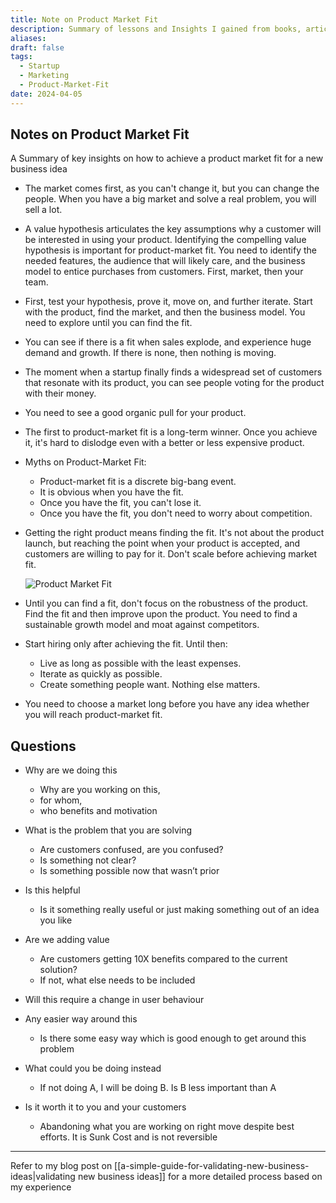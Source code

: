 ```yaml
---
title: Note on Product Market Fit
description: Summary of lessons and Insights I gained from books, articles and discussions with others on how to achieve a product market fit
aliases: 
draft: false
tags:
  - Startup
  - Marketing
  - Product-Market-Fit
date: 2024-04-05
---
```

## Notes on Product Market Fit

A Summary of key insights on how to achieve a product market fit for a new business idea

- The market comes first, as you can't change it, but you can change the people. When you have a big market and solve a real problem, you will sell a lot.

- A value hypothesis articulates the key assumptions why a customer will be interested in using your product. Identifying the compelling value hypothesis is important for product-market fit. You need to identify the needed features, the audience that will likely care, and the business model to entice purchases from customers. First, market, then your team.

- First, test your hypothesis, prove it, move on, and further iterate. Start with the product, find the market, and then the business model. You need to explore until you can find the fit.

- You can see if there is a fit when sales explode, and experience huge demand and growth. If there is none, then nothing is moving.

- The moment when a startup finally finds a widespread set of customers that resonate with its product, you can see people voting for the product with their money.

- You need to see a good organic pull for your product.

- The first to product-market fit is a long-term winner. Once you achieve it, it's hard to dislodge even with a better or less expensive product.

- Myths on Product-Market Fit:

  - Product-market fit is a discrete big-bang event.
  - It is obvious when you have the fit.
  - Once you have the fit, you can't lose it.
  - Once you have the fit, you don't need to worry about competition.

- Getting the right product means finding the fit. It's not about the product launch, but reaching the point when your product is accepted, and customers are willing to pay for it. Don't scale before achieving market fit.

  ![Product Market Fit](https://images.unsplash.com/photo-1556155092-8707de31f9c4?q=80&w=2187&auto=format&fit=crop&ixlib=rb-4.0.3&ixid=M3wxMjA3fDB8MHxwaG90by1wYWdlfHx8fGVufDB8fHx8fA%3D%3D)

- Until you can find a fit, don't focus on the robustness of the product. Find the fit and then improve upon the product. You need to find a sustainable growth model and moat against competitors.

- Start hiring only after achieving the fit. Until then:

  - Live as long as possible with the least expenses.
  - Iterate as quickly as possible.
  - Create something people want. Nothing else matters.

- You need to choose a market long before you have any idea whether you will reach product-market fit.

## Questions 

- Why are we doing this
	- Why are you working on this, 
	- for whom,
	- who benefits and motivation 
- What is the problem that you are solving
	- Are customers confused, are you confused? 
	- Is something not clear? 
	- Is something possible now that wasn’t prior

- Is this helpful
	- Is it something really useful or just making something out of an idea you like
- Are we adding value
	- Are customers getting 10X benefits compared to the current solution?
	- If not, what else needs to be included
- Will this require a change in user behaviour
- Any easier way around this
	- Is there some easy way which is good enough to get around this problem
- What could you be doing instead
	- If not doing A, I will be doing B. Is B less important than A
- Is it worth it to you and your customers
	- Abandoning what you are working on right move despite best efforts. It is Sunk Cost and is not reversible



---


Refer to my blog post on  [[a-simple-guide-for-validating-new-business-ideas|validating new business ideas]] for a more detailed process based on my experience
